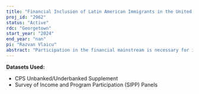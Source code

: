 ```yaml
---
title: "Financial Inclusion of Latin American Immigrants in the United States"
proj_id: "2962"
status: "Active"
rdc: "Georgetown"
start_year: "2024"
end_year: "nan"
pi: "Razvan Vlaicu"
abstract: "Participation in the financial mainstream is necessary for integration in economic and financial systems, however, the unbanked rates for Latin American immigrants in the US has been historically low. This has implications for first and second generation immigrants as financial mobility is limited. This study aims to assess the levels of financial participation for immigrants, as well as intergenerational financial mobility. To assess the level of financial participation, we will estimate banking rates, access to credit and total number of investments. We will consider the extent to which Latin Americans own and use financial products and services, in comparison to US native born, and study the evolution of these financial inclusion gaps over time. Using the Survey of Income and Program Participation (SIPP), we will observe both the household and individual level for the years 1990-2020. In addition, we will compare our estimates with results based on the Current Population Survey (CPS), for a larger representation of financial participation. We will employ time and state fixed effects, to determine point estimates as we determine gaps between foreign-born Hispanics and US-born. The literature does not provide a recent consistent time series for Latin American immigrants, therefore this gap in the literature will be filled by presenting a historical time series of unbanked rates across Hispanic origin from the early 1990s to 2020 using Census provided data."
---
```


**Datasets Used:**

  - CPS Unbanked/Underbanked Supplement 
  - Survey of Income and Program Participation (SIPP) Panels 

